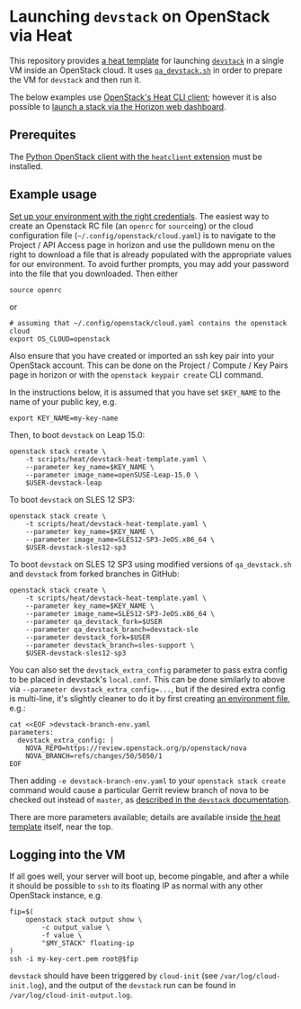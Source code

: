 # Launching `devstack` on OpenStack via Heat

This repository provides [a heat
template](../../scripts/heat/devstack-heat-template.yaml) for
launching
[`devstack`](https://docs.openstack.org/devstack/latest/index.html) in
a single VM inside an OpenStack cloud.  It uses
[`qa_devstack.sh`](../../scripts/jenkins/qa_devstack.sh) in order to
prepare the VM for `devstack` and then run it.

The below examples use [OpenStack's Heat CLI
client](https://docs.openstack.org/python-heatclient/latest/cli/stack.html#stack-create);
however it is also possible to [launch a stack via the Horizon web
dashboard](https://docs.openstack.org/heat-dashboard/latest/user/stacks.html#launch-a-stack).

## Prerequites

The [Python OpenStack client with the `heatclient`
extension](https://docs.openstack.org/mitaka/user-guide/common/cli_install_openstack_command_line_clients.html)
must be installed.

## Example usage

[Set up your environment with the right
credentials](https://docs.openstack.org/python-openstackclient/rocky/cli/man/openstack.html#authentication-methods).
The easiest way to create an Openstack RC file (an `openrc` for `source`ing) or
the cloud configuration file (`~/.config/openstack/cloud.yaml`) is to navigate
to the Project / API Access page in horizon and use the pulldown menu
on the right to download a file that is already populated with the appropriate
values for our environment.  To avoid further prompts, you may add your password
into the file that you downloaded.  Then either

    source openrc

or

    # assuming that ~/.config/openstack/cloud.yaml contains the openstack cloud
    export OS_CLOUD=openstack

Also ensure that you have created or imported an ssh key pair into
your OpenStack account.  This can be done on the
Project / Compute / Key Pairs page in horizon
or with the `openstack keypair create` CLI command.

In the instructions below, it is assumed that
you have set `$KEY_NAME` to the name of your public key, e.g.

    export KEY_NAME=my-key-name

Then, to boot `devstack` on Leap 15.0:

    openstack stack create \
        -t scripts/heat/devstack-heat-template.yaml \
        --parameter key_name=$KEY_NAME \
        --parameter image_name=openSUSE-Leap-15.0 \
        $USER-devstack-leap

To boot `devstack` on SLES 12 SP3:

    openstack stack create \
        -t scripts/heat/devstack-heat-template.yaml \
        --parameter key_name=$KEY_NAME \
        --parameter image_name=SLES12-SP3-JeOS.x86_64 \
        $USER-devstack-sles12-sp3

To boot `devstack` on SLES 12 SP3 using modified versions of
`qa_devstack.sh` and `devstack` from forked branches in GitHub:

    openstack stack create \
        -t scripts/heat/devstack-heat-template.yaml \
        --parameter key_name=$KEY_NAME \
        --parameter image_name=SLES12-SP3-JeOS.x86_64 \
        --parameter qa_devstack_fork=$USER
        --parameter qa_devstack_branch=devstack-sle
        --parameter devstack_fork=$USER
        --parameter devstack_branch=sles-support \
        $USER-devstack-sles12-sp3

You can also set the `devstack_extra_config` parameter to pass extra
config to be placed in devstack's `local.conf`.  This can be done
similarly to above via `--parameter devstack_extra_config=...`, but if
the desired extra config is multi-line, it's slightly cleaner to do it
by first creating [an environment
file](https://docs.openstack.org/heat/rocky/template_guide/environment.html),
e.g.:

    cat <<EOF >devstack-branch-env.yaml
    parameters:
      devstack_extra_config: |
        NOVA_REPO=https://review.openstack.org/p/openstack/nova
        NOVA_BRANCH=refs/changes/50/5050/1
    EOF

Then adding `-e devstack-branch-env.yaml` to your `openstack stack
create` command would cause a particular Gerrit review branch of nova
to be checked out instead of `master`, as [described in the `devstack`
documentation](https://docs.openstack.org/devstack/latest/configuration.html#service-repos).

There are more parameters available; details are available inside [the
heat template](../../scripts/heat/devstack-heat-template.yaml) itself,
near the top.

## Logging into the VM

If all goes well, your server will boot up, become pingable, and after
a while it should be possible to `ssh` to its floating IP as normal
with any other OpenStack instance, e.g.

    fip=$(
        openstack stack output show \
            -c output_value \
            -f value \
            "$MY_STACK" floating-ip
    )
    ssh -i my-key-cert.pem root@$fip

`devstack` should have been triggered by `cloud-init` (see
`/var/log/cloud-init.log`), and the output of the `devstack` run can
be found in `/var/log/cloud-init-output.log`.
